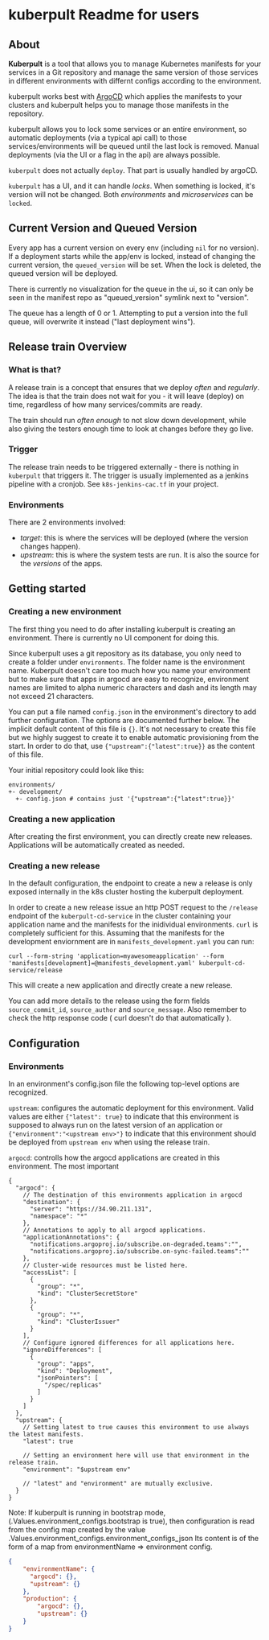 # kuberpult Readme for users

## About

**Kuberpult** is a tool that allows you to manage Kubernetes manifests for your services in a
Git repository and manage the same version of those services in different environments
with differnt configs according to the environment.

kuberpult works best with [ArgoCD](https://argo-cd.readthedocs.io/en/stable/) which applies the
manifests to your clusters and kuberpult helps you to manage those manifests in the repository.

kuberpult allows you to lock some services or an entire environment, so automatic deployments (via a typical api call) to
those services/environments will be queued until the last lock is removed.
Manual deployments (via the UI or a flag in the api) are always possible.

`kuberpult` does not actually `deploy`. That part is usually handled by argoCD.

`kuberpult` has a UI, and it can handle *locks*. When something is locked, it's version will not be changed.
Both *environments* and *microservices* can be `locked`.

## Current Version and Queued Version

Every app has a current version on every env (including `nil` for no version).
If a deployment starts while the app/env is locked,
instead of changing the current version, the `queued_version` will be set.
When the lock is deleted, the queued version will be deployed.

There is currently no visualization for the queue in the ui,
so it can only be seen in the manifest repo as "queued_version" symlink next to "version".

The queue has a length of 0 or 1.
Attempting to put a version into the full queue, will overwrite it instead ("last deployment wins").

## Release train Overview

### What is that?

A release train is a concept that ensures that we deploy *often* and *regularly*.
The idea is that the train does not wait for you - it will leave (deploy) on time, regardless of how many services/commits are ready.

The train should run *often enough* to not slow down development, while also giving the testers enough time to look at changes before they go live.

### Trigger

The release train needs to be triggered externally - there is nothing in `kuberpult` that triggers it.
The trigger is usually implemented as a jenkins pipeline with a cronjob.
See `k8s-jenkins-cac.tf` in your project.

### Environments

There are 2 environments involved:
* *target*: this is where the services will be deployed (where the version changes happen).
* *upstream*: this is where the system tests are run. It is also the source for the *versions* of the apps.

## Getting started

### Creating a new environment

The first thing you need to do after installing kuberpult is creating an environment. There is currently no UI component for doing this.

Since kuberpult uses a git repository as its database, you only need to create a folder under `environments`. The folder name is the environment name.
Kuberpult doesn't care too much how you name your environment but to make sure that apps in argocd are easy to recognize, environment names are limited to alpha numeric characters and dash and its length may not exceed 21 characters.

You can put a file named `config.json` in the environment's directory to add further configuration. The options are documented further below. The implicit default content of this file is `{}`. It's not necessary to create this file but we highly suggest to create it to enable automatic provisioning from the start. In order to do that, use `{"upstream":{"latest":true}}` as the content of this file.

Your initial repository could look like this:

```
environments/
+- development/
  +- config.json # contains just '{"upstream":{"latest":true}}'
```

### Creating a new application

After creating the first environment, you can directly create new releases. Applications will be automatically created as needed.

### Creating a new release 

In the default configuration, the endpoint to create a new a release is only exposed internally in the k8s cluster hosting the kuberpult deployment.

In order to create a new release issue an http POST request to the `/release` endpoint of the `kuberpult-cd-service` in the cluster containing your application name and the manifests for the inidividual environments. `curl` is completely sufficient for this. Assuming that the manifests for the development enviornment are in `manifests_development.yaml` you can run:

```
curl --form-string 'application=myawesomeapplication' --form 'manifests[development]=@manifests_development.yaml' kuberpult-cd-service/release
```

This will create a new application and directly create a new release.

You can add more details to the release using the form fields `source_commit_id`, `source_author` and `source_message`. Also remember to check the http response code ( curl doesn't do that automatically ).

## Configuration

### Environments

In an environment's config.json file the following top-level options are recognized.

`upstream`: configures the automatic deployment for this environment. Valid values are either `{"latest": true}` to indicate that this environment is supposed to always run on the latest version of an application or `{"environment":"<upstream env>"}` to indicate that this environment should be deployed from `upstream env` when using the release train.

`argocd`: controlls how the argocd applications are created in this environment. The most important 


```
{
  "argocd": {
    // The destination of this environments application in argocd
    "destination": {
      "server": "https://34.90.211.131",
      "namespace": "*"
    },
    // Annotations to apply to all argocd applications.
    "applicationAnnotations": {
      "notifications.argoproj.io/subscribe.on-degraded.teams":"",
      "notifications.argoproj.io/subscribe.on-sync-failed.teams":""
    },
    // Cluster-wide resources must be listed here.
    "accessList": [
      {
        "group": "*",
        "kind": "ClusterSecretStore"
      },
      {
        "group": "*",
        "kind": "ClusterIssuer"
      }
    ],
    // Configure ignored differences for all applications here.
    "ignoreDifferences": [
      {
        "group": "apps",
        "kind": "Deployment",
        "jsonPointers": [
          "/spec/replicas"
        ]
      }
    ]
  },
  "upstream": {
    // Setting latest to true causes this environment to use always the latest manifests.
    "latest": true

    // Setting an environment here will use that environment in the release train.
    "environment": "$upstream env"

    // "latest" and "environment" are mutually exclusive.
  }
}
```

Note: If kuberpult is running in bootstrap mode, (.Values.environment_configs.bootstrap is true), then configuration is read from the config map created by the value .Values.environment_configs.environment_configs_json
Its content is of the form of a map from environmentName => environment config.

```json
{
    "environmentName": {
      "argocd": {},
      "upstream": {}
    },
    "production": {
        "argocd": {},
        "upstream": {}
    }
}

```
